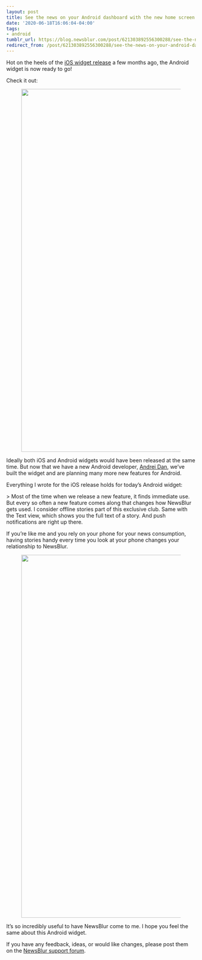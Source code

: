 ```yaml
---
layout: post
title: See the news on your Android dashboard with the new home screen widget
date: '2020-06-18T16:06:04-04:00'
tags:
- android
tumblr_url: https://blog.newsblur.com/post/621303892556300288/see-the-news-on-your-android-dashboard-with-the
redirect_from: /post/621303892556300288/see-the-news-on-your-android-dashboard-with-the/
---
```

Hot on the heels of the [iOS widget release](https://blog.newsblur.com/2021/06/21/2020-02-26-catch-the-news-in-a-glimpse-with-the-new-newsblur.html) a few months ago, the Android widget is now ready to go!

Check it out:

<figure class="tmblr-full" data-orig-height="923" data-orig-width="621" data-orig-src="https://s3.amazonaws.com/static.newsblur.com/blog/android-v10-s.png"><img style="width: 650px; height: 966px; margin: 0 auto;" data-orig-height="923" data-orig-width="621" src="https://s3.amazonaws.com/static.newsblur.com/blog/android-v10-s.png"></figure>

Ideally both iOS and Android widgets would have been released at the same time. But now that we have a new Android developer, [Andrei Dan](https://github.com/sictiru), we’ve built the widget and are planning many more new features for Android.

Everything I wrote for the iOS release holds for today’s Android widget:

\> Most of the time when we release a new feature, it finds immediate use. But every so often a new feature comes along that changes how NewsBlur gets used. I consider offline stories part of this exclusive club. Same with the Text view, which shows you the full text of a story. And push notifications are right up there.

If you’re like me and you rely on your phone for your news consumption, having stories handy every time you look at your phone changes your relationship to NewsBlur.

<figure class="tmblr-full" data-orig-height="923" data-orig-width="621" data-orig-src="https://s3.amazonaws.com/static.newsblur.com/blog/android-v10-l.png"><img style="width: 650px; height: 966px; margin: 0 auto;" data-orig-height="923" data-orig-width="621" src="https://s3.amazonaws.com/static.newsblur.com/blog/android-v10-l.png"></figure>

It’s so incredibly useful to have NewsBlur come to me. I hope you feel the same about this Android widget.

If you have any feedback, ideas, or would like changes, please post them on the [NewsBlur support forum](https://forum.newsblur.com).

